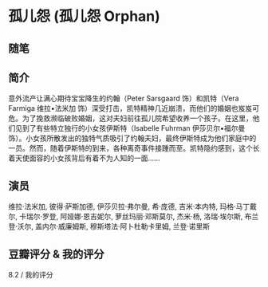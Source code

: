 # 孤儿怨 (孤儿怨 Orphan)

## 随笔

## 简介

意外流产让满心期待宝宝降生的约翰（Peter Sarsgaard 饰）和凯特（Vera Farmiga 维拉•法米加 饰）深受打击，凯特精神几近崩溃，而他们的婚姻也岌岌可危。为了挽救濒临破败婚姻，这对夫妇前往孤儿院希望收养一个孩子。在这里，他们见到了有些特立独行的小女孩伊斯特（Isabelle Fuhrman 伊莎贝尔•福尔曼 饰）。小女孩所散发出的独特气质吸引了约翰夫妇，最终伊斯特成为他们家庭中的一员。然而，随着伊斯特的到来，各种离奇事件接踵而至。凯特隐约感到，这个长着天使面容的小女孩背后有着不为人知的一面……

## 演员

维拉·法米加, 彼得·萨斯加德, 伊莎贝拉·弗尔曼, 希·庞德, 吉米·本内特, 玛格·马丁戴尔, 卡瑞尔·罗登, 阿娅娜·恩吉妮尔, 萝丝玛丽·邓斯莫尔, 杰米·杨, 洛瑞·埃尔斯, 布兰登·沃尔, 盖内尔·威廉姆斯, 穆斯塔法·阿卜杜勒卡里姆, 兰登·诺里斯

## 豆瓣评分 & 我的评分

8.2 / 我的评分

